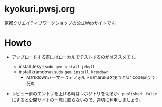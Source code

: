 kyokuri.pwsj.org
================

京都クリエイティブワークショップの公式Webサイトです。

Howto
===============

- アップロードする前にはローカルでテストするのがオススメです。
    - install Jekyll `sudo gem install jekyll`
    - install kramdown `sudo gem install kramdown`
        - Markdownパーサーはデフォルトのmarukuを使うとUnicode周りで死ぬ

- レビュー前のエントリを上げる時はレポジトリを切るか、`published: false`にすると公開サイトの一覧に載らないので、適切に利用しましょう。
